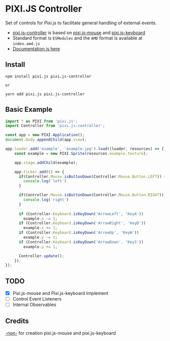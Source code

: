 # PIXI.JS Controller

Set of controls for Pixi.js to facilitate general handling of external events.

- [pixi.js-controller](https://github.com/Novout/pixi.js-controller) is based on [pixi.js-mouse](https://www.npmjs.com/package/pixi.js-mouse) and [pixi.js-keyboard](https://www.npmjs.com/package/pixi.js-keyboard)
- Standard format is `ESModules` and the `AMD` format is available at `index.amd.js`
- [Documentation is here](https://novout.github.io/pixi.js-controller/)

## Install

```shell
npm install pixi.js pixi.js-controller

or

yarn add pixi.js pixi.js-controller
```

## Basic Example

```js
import * as PIXI from 'pixi.js';
import Controller from 'pixi.js-controller';

const app = new PIXI.Application();
document.body.appendChild(app.view);

app.loader.add('example', 'example.jpg').load((loader, resources) => {
    const example = new PIXI.Sprite(resources.example.texture);

    app.stage.addChild(example);

    app.ticker.add(() => {
      if(Controller.Mouse.isButtonDown(Controller.Mouse.Button.LEFT)) {
        console.log('left')
      }

      if(Controller.Mouse.isButtonDown(Controller.Mouse.Button.RIGHT)) {
        console.log('right')
      }
      
      if (Controller.Keyboard.isKeyDown('ArrowLeft', 'KeyA'))
        example.x -= 1;
      if (Controller.Keyboard.isKeyDown('ArrowRight', 'KeyD'))
        example.x += 1;
      if (Controller.Keyboard.isKeyDown('ArrowUp', 'KeyW'))
        example.y -= 1;
      if (Controller.Keyboard.isKeyDown('ArrowDown', 'KeyS'))
        example.y += 1;

      Controller.update();
    });
});
```

## TODO

- [x] Pixi.js-mouse and Pixi.js-keyboard Implement
- [ ] Control Event Listeners
- [ ] Internal Observables

## Credits

[-non-](https://www.npmjs.com/~-nom-) for creation pixi.js-mouse and pixi.js-keyboard
